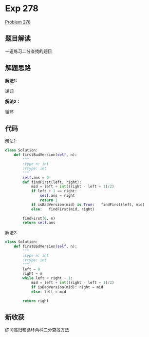 # Exp 278

[Problem 278](https://leetcode.com/problems/first-bad-version/description/)

## 题目解读

一道练习二分查找的题目

## 解题思路

**解法1:**

递归

**解法2：**

循环

## 代码

解法1:

```python
class Solution:
    def firstBadVersion(self, n):
        """
        :type n: int
        :rtype: int
        """
        self.ans = 0
        def findFirst(left, right):
            mid = left + int((right - left + 1)/2)
            if left + 1 == right:
                self.ans = right
                return 1
            if isBadVersion(mid) is True:   findFirst(left, mid)
            else:   findFirst(mid, right)
        
        findFirst(0, n)
        return self.ans
```

解法2:

```python
class Solution:
    def firstBadVersion(self, n):
        """
        :type n: int
        :rtype: int
        """
        left = 0
        right = n
        while left < right - 1:
            mid = left + int((right - left + 1)/2)
            if isBadVersion(mid): right = mid
            else: left = mid
        
        return right
```

## 新收获

练习递归和循环两种二分查找方法



